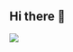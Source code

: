 ## Hi there 👋

<!--
**enzobazan/enzobazan** is a ✨ _special_ ✨ repository because its `README.md` (this file) appears on your GitHub profile.

Here are some ideas to get you started:

- 🔭 I’m currently working on ...
- 🌱 I’m currently learning ...
- 👯 I’m looking to collaborate on ...
- 🤔 I’m looking for help with ...
- 💬 Ask me about ...
- 📫 How to reach me: ...
- 😄 Pronouns: ...
- ⚡ Fun fact: ...
-->
![](https://s2-techtudo.glbimg.com/-xwpLduB9RqMN4JIJF12LNGTh5I=/0x0:695x289/984x0/smart/filters:strip_icc()/i.s3.glbimg.com/v1/AUTH_08fbf48bc0524877943fe86e43087e7a/internal_photos/bs/2021/I/F/DGZT3lTyWbc7NwVp583Q/2016-07-27-ezgif.com-resize-2.gif)
